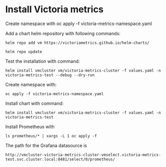 # Install Victoria metrics
Create namespace with
    oc apply -f victoria-metrics-namespace.yaml

Add a chart helm repository with following commands:

    helm repo add vm https://victoriametrics.github.io/helm-charts/

    helm repo update

Test the installation with command:

    helm install vmcluster vm/victoria-metrics-cluster -f values.yaml -n victoria-metrics-test --debug --dry-run

Create namespace with:

    oc apply -f victoria-metrics-namespace.yaml

Install chart with command:

    helm install vmcluster vm/victoria-metrics-cluster -f values.yaml -n victoria-metrics-test


Install Prometheus with

    ls prometheus/* | xargs -L 1 oc apply -f


The path for the Grafana datasource is

    http://vmcluster-victoria-metrics-cluster-vmselect.victoria-metrics-test.svc.cluster.local:8481/select/0/prometheus/
